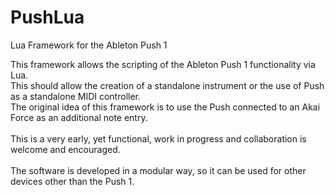 # PushLua
Lua Framework for the Ableton Push 1


This framework allows the scripting of the Ableton Push 1 functionality via Lua.<br>
This should allow the creation of a standalone instrument or the use of Push as a standalone MIDI controller.<br>
The original idea of this framework is to use the Push connected to an Akai Force as an additional note entry.<br>
<br>
This is a very early, yet functional, work in progress and collaboration is welcome and encouraged.<br>
<br>
The software is developed in a modular way, so it can be used for other devices other than the Push 1.
